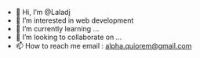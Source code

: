 - 👋 Hi, I’m @Laladj
- 👀 I’m interested in web development
- 🌱 I’m currently learning ...
- 💞️ I’m looking to collaborate on ...
- 📫 How to reach me email : alpha.quiorem@gmail.com

<!---
Laladj/Laladj is a ✨ special ✨ repository because its `README.md` (this file) appears on your GitHub profile.
You can click the Preview link to take a look at your changes.
--->
